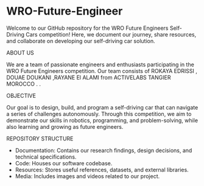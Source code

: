 # WRO-Future-Engineer
Welcome to our GitHub repository for the WRO Future Engineers Self-Driving Cars competition! Here, we document our journey, share resources, and collaborate on developing our self-driving car solution.

ABOUT US 

  We are a team of passionate engineers and enthusiasts participating in the WRO Future Engineers competition. Our team consists of ROKAYA EDRISSI , DOUAE DOUKANI ,RAYANE El ALAMI  from ACTIVELABS TANGIER MOROCCO .
.

 OBJECTIVE
 
  Our goal is to design, build, and program a self-driving car that can navigate a series of challenges autonomously. Through this competition, we aim to demonstrate our skills in robotics, programming, and problem-solving, while also learning and growing as future engineers.

REPOSITORY  STRUCTURE 

  * Documentation: Contains our research findings, design decisions, and technical specifications.
  * Code: Houses our software codebase.
  * Resources: Stores useful references, datasets, and external libraries.
  * Media: Includes images and videos related to our project.


